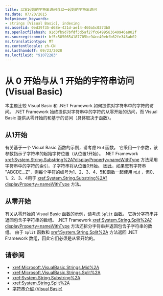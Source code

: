 ```yaml
---
title: 以零起始的字符串访问与以一起始的字符串访问
ms.date: 07/20/2015
helpviewer_keywords:
- strings [Visual Basic], indexing
ms.assetid: 0ed39f35-d68e-421d-ae14-460a5c0373b8
ms.openlocfilehash: 91d3fb9d7bfdf3d5af27fc6499583640946a802f
ms.sourcegitcommit: bf5c5850654187705bc94cc40ebfb62fe346ab02
ms.translationtype: MT
ms.contentlocale: zh-CN
ms.lasthandoff: 09/23/2020
ms.locfileid: "91072283"
---
```

# <a name="zero-based-vs-one-based-string-access-in-visual-basic"></a>从 0 开始与从 1 开始的字符串访问 (Visual Basic)

本主题比较 Visual Basic 和 .NET Framework 如何提供对字符串中的字符的访问。 .NET Framework 始终提供对字符串中的字符的从零开始的访问，而 Visual Basic 提供从零开始的和基于的访问（具体取决于函数）。  
  
## <a name="one-based"></a>从1开始  

 有关基于一个 Visual Basic 函数的示例，请考虑 `Mid` 函数。 它采用一个参数，该参数指示子字符串的起始字符位置（从位置1开始）。 .NET Framework <xref:System.String.Substring%2A?displayProperty=nameWithType> 方法采用字符串中的字符的索引，子字符串将从位置0开始。 因此，如果您有字符串 "ABCDE...Z"，则每个字符的编号为1、2、3、4、5和函数一起使用 `Mid` ，但0、1、2、3、4用于 <xref:System.String.Substring%2A?displayProperty=nameWithType> 方法。  
  
## <a name="zero-based"></a>从零开始  

 有关从零开始的 Visual Basic 函数的示例，请考虑 `Split` 函数。 它拆分字符串并返回包含子字符串的数组。 .NET Framework <xref:System.String.Split%2A?displayProperty=nameWithType> 方法还拆分字符串并返回包含子字符串的数组。 由于 `Split` 函数和 <xref:System.String.Split%2A> 方法返回 .NET Framework 数组，因此它们必须是从零开始的。  
  
## <a name="see-also"></a>请参阅

- <xref:Microsoft.VisualBasic.Strings.Mid%2A>
- <xref:Microsoft.VisualBasic.Strings.Split%2A>
- <xref:System.String.Substring%2A>
- <xref:System.String.Split%2A>
- [字符串介绍 (Visual Basic)](introduction-to-strings.md)
